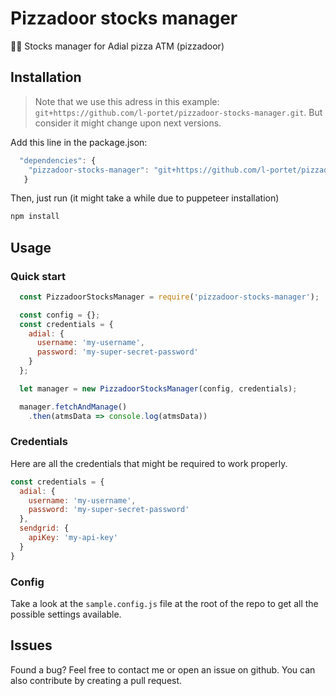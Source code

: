 # Pizzadoor stocks manager
🍕🤖 Stocks manager for Adial pizza ATM (pizzadoor)

## Installation
> Note that we use this adress in this example: `git+https://github.com/l-portet/pizzadoor-stocks-manager.git`. But consider it might change upon next versions.

Add this line in the package.json:
```javascript
  "dependencies": {
    "pizzadoor-stocks-manager": "git+https://github.com/l-portet/pizzadoor-stocks-manager.git"
   }
```
Then, just run (it might take a while due to puppeteer installation)
```bash
npm install
```

## Usage
### Quick start
```javascript
  const PizzadoorStocksManager = require('pizzadoor-stocks-manager');

  const config = {};
  const credentials = {
    adial: {
      username: 'my-username',
      password: 'my-super-secret-password'
    }
  };

  let manager = new PizzadoorStocksManager(config, credentials);

  manager.fetchAndManage()
    .then(atmsData => console.log(atmsData))
```

### Credentials
Here are all the credentials that might be required to work properly.
```javascript
const credentials = {
  adial: {
    username: 'my-username',
    password: 'my-super-secret-password'
  },
  sendgrid: {
    apiKey: 'my-api-key'
  }
}
```

### Config
Take a look at the `sample.config.js` file at the root of the repo to get all the possible settings available.

## Issues
Found a bug? Feel free to contact me or open an issue on github. You can also contribute by creating a pull request.
